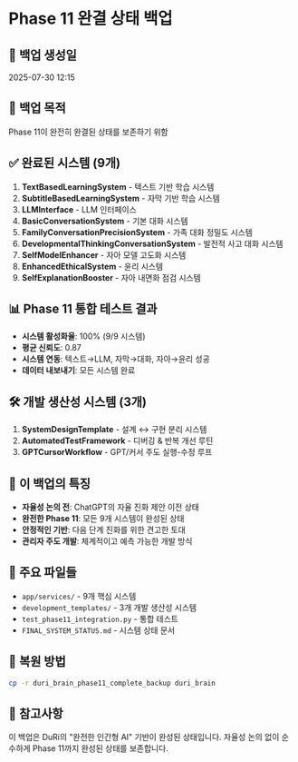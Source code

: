 # Phase 11 완결 상태 백업

## 📅 백업 생성일
2025-07-30 12:15

## 🎯 백업 목적
Phase 11이 완전히 완결된 상태를 보존하기 위함

## ✅ 완료된 시스템 (9개)
1. **TextBasedLearningSystem** - 텍스트 기반 학습 시스템
2. **SubtitleBasedLearningSystem** - 자막 기반 학습 시스템  
3. **LLMInterface** - LLM 인터페이스
4. **BasicConversationSystem** - 기본 대화 시스템
5. **FamilyConversationPrecisionSystem** - 가족 대화 정밀도 시스템
6. **DevelopmentalThinkingConversationSystem** - 발전적 사고 대화 시스템
7. **SelfModelEnhancer** - 자아 모델 고도화 시스템
8. **EnhancedEthicalSystem** - 윤리 시스템
9. **SelfExplanationBooster** - 자아 내면화 점검 시스템

## 📊 Phase 11 통합 테스트 결과
- **시스템 활성화율**: 100% (9/9 시스템)
- **평균 신뢰도**: 0.87
- **시스템 연동**: 텍스트→LLM, 자막→대화, 자아→윤리 성공
- **데이터 내보내기**: 모든 시스템 완료

## 🛠️ 개발 생산성 시스템 (3개)
1. **SystemDesignTemplate** - 설계 ↔ 구현 분리 시스템
2. **AutomatedTestFramework** - 디버깅 & 반복 개선 루틴
3. **GPTCursorWorkflow** - GPT/커서 주도 실행-수정 루프

## 🎯 이 백업의 특징
- **자율성 논의 전**: ChatGPT의 자율 진화 제안 이전 상태
- **완전한 Phase 11**: 모든 9개 시스템이 완성된 상태
- **안정적인 기반**: 다음 단계 진화를 위한 견고한 토대
- **관리자 주도 개발**: 체계적이고 예측 가능한 개발 방식

## 📁 주요 파일들
- `app/services/` - 9개 핵심 시스템
- `development_templates/` - 3개 개발 생산성 시스템
- `test_phase11_integration.py` - 통합 테스트
- `FINAL_SYSTEM_STATUS.md` - 시스템 상태 문서

## 🔄 복원 방법
```bash
cp -r duri_brain_phase11_complete_backup duri_brain
```

## 📝 참고사항
이 백업은 DuRi의 "완전한 인간형 AI" 기반이 완성된 상태입니다.
자율성 논의 없이 순수하게 Phase 11까지 완성된 상태를 보존합니다. 
